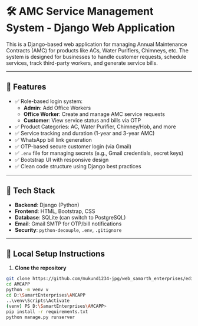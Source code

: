 # 🛠️ AMC Service Management System - Django Web Application

This is a Django-based web application for managing Annual Maintenance Contracts (AMC) for products like ACs, Water Purifiers, Chimneys, etc. The system is designed for businesses to handle customer requests, schedule services, track third-party workers, and generate service bills.

---

## 🚀 Features

- ✅ Role-based login system:
  - **Admin**: Add Office Workers
  - **Office Worker**: Create and manage AMC service requests
  - **Customer**: View service status and bills via OTP
- ✅ Product Categories: AC, Water Purifier, Chimney/Hob, and more
- ✅ Service tracking and duration (1-year and 3-year AMC)
- ✅ WhatsApp bill link generation
- ✅ OTP-based secure customer login (via Gmail)
- ✅ `.env` file for managing secrets (e.g., Gmail credentials, secret keys)
- ✅ Bootstrap UI with responsive design
- ✅ Clean code structure using Django best practices

---

## 🧰 Tech Stack

- **Backend**: Django (Python)
- **Frontend**: HTML, Bootstrap, CSS
- **Database**: SQLite (can switch to PostgreSQL)
- **Email**: Gmail SMTP for OTP/bill notifications
- **Security**: `python-decouple`, `.env`, `.gitignore`

---

## 🔧 Local Setup Instructions

1. **Clone the repository**

```bash
git clone https://github.com/mukund1234-jpg/web_samarth_enterprises/edit/main/README.md
cd AMCAPP
python -m venv v
cd D:\SamartEnterprises\AMCAPP
..\venv\Scripts\Activate
(venv) PS D:\SamartEnterprises\AMCAPP>
pip install -r requirements.txt
python manage.py runserver




